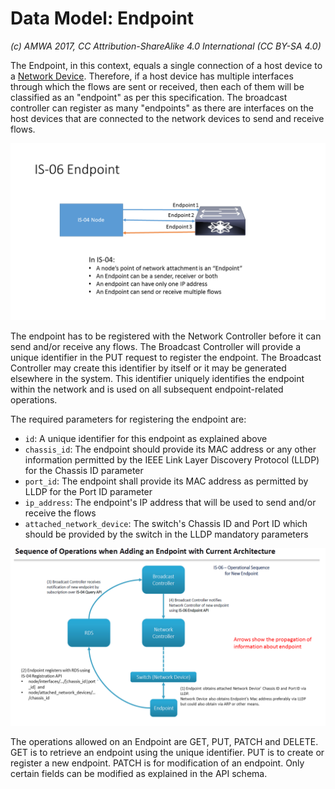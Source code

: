 # Data Model: Endpoint

_(c) AMWA 2017, CC Attribution-ShareAlike 4.0 International (CC BY-SA 4.0)_

The Endpoint, in this context, equals a single connection of a host device to a [Network Device](3.3.%20Data%20Model%20-%20Network%20Device.md). Therefore, if a host device has multiple interfaces through which the flows are sent or received, then each of them will be classified as an "endpoint" as per this specification. The broadcast controller can register as many "endpoints" as there are interfaces on the host devices that are connected to the network devices to send and receive flows.

![Class Diagram](images/IS-06-Endpoint.png)

The endpoint has to be registered with the Network Controller before it can send and/or receive any flows. The Broadcast Controller will provide a unique identifier in the PUT request to register the endpoint. The Broadcast Controller may create this identifier by itself or it may be generated elsewhere in the system. This identifier uniquely identifies the endpoint within the network and is used on all subsequent endpoint-related operations.

The required parameters for registering the endpoint are:
* `id`: A unique identifier for this endpoint as explained above
* `chassis_id`: The endpoint should provide its MAC address or any other information permitted by the IEEE Link Layer Discovery Protocol (LLDP) for the Chassis ID parameter
* `port_id`: The endpoint shall provide its MAC address as permitted by LLDP for the Port ID parameter
* `ip_address`: The endpoint's IP address that will be used to send and/or receive the flows
* `attached_network_device`: The switch's Chassis ID and Port ID which should be provided by the switch in the LLDP mandatory parameters

![Sequence Diagram](images/Endpoint-information-flow.png)

The operations allowed on an Endpoint are GET, PUT, PATCH and DELETE. GET is to retrieve an endpoint using the unique identifier. PUT is to create or register a new endpoint. PATCH is for modification of an endpoint. Only certain fields can be modified as explained in the API schema.
